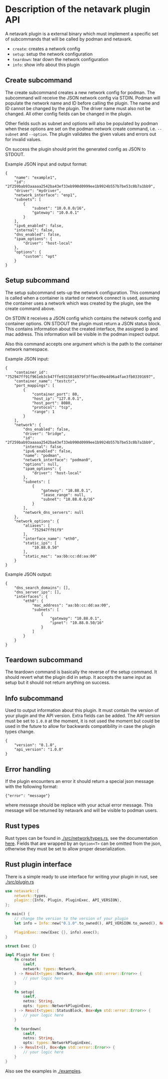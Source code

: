 # Description of the netavark plugin API

A netavark plugin is a external binary which must implement a specific set of subcommands that will be called by podman and netavark.
 - `create`: creates a network config
 - `setup`: setup the network configuration
 - `teardown`: tear down the network configuration
 - `info`: show info about this plugin

## Create subcommand

The create subcommand creates a new network config for podman.
The subcommand will receive the JSON network config via STDIN. Podman will populate
the network name and ID before calling the plugin. The name and ID cannot be changed
by the plugin. The driver name must also not be changed. All other config
fields can be changed in the plugin.

Other fields such as subnet and options will also be populated by podman when
these options are set on the podman network create command, i.e. `--subnet`
and `--option`. The plugin validates the given values and errors out for
invalid values.

On success the plugin should print the generated config as JSON to STDOUT.

Example JSON input and output format:
```
{
    "name": "example1",
    "id": "2f259bab93aaaaa2542ba43ef33eb990d0999ee1b9924b557b7be53c0b7a1bb9",
    "driver": "mydriver",
    "network_interface": "enp1",
    "subnets": [
        {
            "subnet": "10.0.0.0/16",
            "gateway": "10.0.0.1"
        }
    ],
    "ipv6_enabled": false,
    "internal": false,
    "dns_enabled": false,
    "ipam_options": {
        "driver": "host-local"
    },
    "options": {
        "custom": "opt"
    }
}
```

## Setup subcommand

The setup subcommand sets-up the network configuration. This command is called when
a container is started or network connect is used, assuming the container uses
a network which was created by the plugin, see the create command above.

On STDIN it receives a JSON config which contains the network config and container options.
ON STDOUT the plugin must return a JSON status block. This contains information about the
created interface, the assigned ip and mac address. This information will be visible in the
podman inspect output.

Also this command accepts one argument which is the path to the container network namespace.

Example JSON input:
```
{
    "container_id": "752947ff91f961eb3cb47ffe9315016979f3ffbec09e4d96a4fae3fb03391697",
    "container_name": "testctr",
    "port_mappings": [
        {
            "container_port": 80,
            "host_ip": "127.0.0.1",
            "host_port": 8080,
            "protocol": "tcp",
            "range": 1
        }
    ],
    "network": {
        "dns_enabled": false,
        "driver": "bridge",
        "id": "2f259bab93aaaaa2542ba43ef33eb990d0999ee1b9924b557b7be53c0b7a1bb9",
        "internal": false,
        "ipv6_enabled": false,
        "name": "podman",
        "network_interface": "podman0",
        "options": null,
        "ipam_options": {
            "driver": "host-local"
        },
        "subnets": [
            {
                "gateway": "10.88.0.1",
                "lease_range": null,
                "subnet": "10.88.0.0/16"
            }
        ],
        "network_dns_servers": null
    },
    "network_options": {
        "aliases": [
            "752947ff91f9"
        ],
        "interface_name": "eth0",
        "static_ips": [
            "10.88.0.50"
        ],
        "static_mac": "aa:bb:cc:dd:aa:00"
    }
}
```

Example JSON output:
```
{
    "dns_search_domains": [],
    "dns_server_ips": [],
    "interfaces": {
        "eth0": {
            "mac_address": "aa:bb:cc:dd:aa:00",
            "subnets": [
                {
                    "gateway": "10.88.0.1",
                    "ipnet": "10.88.0.50/16"
                }
            ]
        }
    }
}
```


## Teardown subcommand

The teardown command is basically the reverse of the setup command. It should
revert what the plugin did in setup.
It accepts the same input as setup but it should not return anything on success.

## Info subcommand

Used to output information about this plugin. It must contain the version of your plugin and the API version.
Extra fields can be added. The API version must be set to `1.0.0` at the moment, it is not used the moment
but could be used in the future to allow for backwards compatibility in case the plugin types change.

```
{
    "version": "0.1.0",
    "api_version": "1.0.0"
}
```

## Error handling

If the plugin encounters an error it should return a special json message with the following format:
```
{"error": "message"}
```
where message should be replace with your actual error message. This message will be returned by
netavark and will be visible to podman users.


## Rust types

Rust types can be found in [./src/network/types.rs](./src/network/types.rs), see the documentation
[here](https://docs.rs/netavark/latest/netavark/network/types).
Fields that are wrapped by an `Option<T>` can be omitted from the json, otherwise they must be set
to allow proper deserialization.

## Rust plugin interface

There is a simple ready to use interface for writing your plugin in rust, see [./src/plugin.rs](./src/plugin.rs)
```rust
use netavark::{
    network::types,
    plugin::{Info, Plugin, PluginExec, API_VERSION},
};

fn main() {
    // change the version to the version of your plugin
    let info = Info::new("0.1.0".to_owned(), API_VERSION.to_owned(), None);

    PluginExec::new(Exec {}, info).exec();
}

struct Exec {}

impl Plugin for Exec {
    fn create(
        &self,
        network: types::Network,
    ) -> Result<types::Network, Box<dyn std::error::Error>> {
        // your logic here
    }

    fn setup(
        &self,
        netns: String,
        opts: types::NetworkPluginExec,
    ) -> Result<types::StatusBlock, Box<dyn std::error::Error>> {
        // your logic here
    }

    fn teardown(
        &self,
        netns: String,
        opts: types::NetworkPluginExec,
    ) -> Result<(), Box<dyn std::error::Error>> {
        // your logic here
    }
}
```
Also see the examples in [./examples](./examples/).
